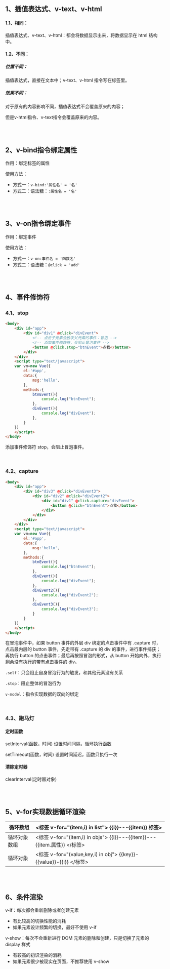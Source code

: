 ## 1、插值表达式、v-text、v-html

#### 1.1、相同：

插值表达式、v-text、v-html：都会将数据显示出来，将数据显示在 html 结构中。

#### 1.2、不同：

##### 位置不同：

插值表达式，直接在文本中；v-text、v-html 指令写在标签里。

##### 效果不同：

对于原有的内容影响不同，插值表达式不会覆盖原来的内容；

但是v-html指令、v-text指令会覆盖原来的内容。

<br>

<br>

## 2、v-bind指令绑定属性

作用：绑定标签的属性

使用方法：

* 方式一：`v-bind:'属性名' = '名'`
* 方式二：语法糖：`:属性名 = '名'`

<br>

<br>

## 3、v-on指令绑定事件

作用：绑定事件

使用方法：

* 方式一：`v-on:事件名 = '函数名'`
* 方式二：语法糖：`@click = 'add'`

<br>

<br>

## 4、事件修饰符

### 4.1、stop

~~~html
<body>
    <div id="app">
        <div id="div1" @click="divEvent">
            <!-- 点击子元素会触发父元素的事件：冒泡 -->
            <!-- 添加事件修饰符，会阻止冒泡事件 -->
        	<button @click.stop="btnEvent">点我</button>
        </div>
    </div>
    <script type="text/javascript">
    var vm=new Vue({
        el:'#app',
        data:{
            msg:'hello',
        },
        methods:{
            btnEvent(){
                console.log("btnEvent");
            },
            divEvent(){
                console.log("divEvent");
            },
        }
    })
    </script>
</body>
~~~

添加事件修饰符 stop，会阻止冒泡事件。

<br>

### 4.2、capture

~~~html
<body>
    <div id="app">
        <div id="div3" @click="divEvent3">
            <div id="div2" @click="divEvent2">
                <div id="div1" @click.capture="divEvent">
                    <button @click="btnEvent">点我</button>
                </div>
            </div>
        </div>
    </div>
    <script type="text/javascript">
    var vm=new Vue({
        el:'#app',
        data:{
            msg:'hello',
        },
        methods:{
            btnEvent(){
                console.log("btnEvent");
            },
            divEvent(){
                console.log("divEvent");
            },
            divEvent2(){
                console.log("divEvent2");
            },
            divEvent3(){
                console.log("divEvent3");
            }
        }
    })
    </script>
</body>
~~~

在冒泡事件中，如果 button 事件的外层 div 绑定的点击事件中有 .capture 时，点击最内层的 button 事件，先走带有 .capture 的 div 的事件，进行事件捕获；再执行 button 的点击事件；最后再按照冒泡的形式，从 button 开始向外，执行剩余没有执行的带有点击事件的 div。

`.self`：只会阻止自身冒泡行为的触发，和其他元素没有关系

`.stop`：阻止整体的冒泡行为

`v-model`：指令实现数据的双向的绑定

<br>

### 4.3、跑马灯

#### 定时函数

setInterval(函数，时间) 设置时间间隔，循环执行函数

setTimeout(函数，时间) 设置时间延迟，函数只执行一次

#### 清除定时器

clearInterval(定时器对象)

<br>

<br>

## 5、v-for实现数据循环渲染  

| 循环数组     | <标签  v-for="(item,i) in list">  **{{i}}---{{item}}**  标签> |
| ------------ | ------------------------------------------------------------ |
| 循环对象数组 | <标签 v-for="(item,i) in  objs">  {{i}}---{{item}}---{{item.属性}}  </标签> |
| 循环对象     | <标签 v-for="(value,key,i) in  obj">  {{key}}-{{value}}-{{i}}  </标签> |

<br>

<br>

## 6、条件渲染

 v-if：每次都会重新删除或者创建元素

* 有比较高的切换性能的消耗
* 如果元素设计频繁的切换，最好不使用 v-if

 v-show：每次不会重新进行 DOM 元素的删除和创建，只是切换了元素的 display 样式

* 有较高的初识渲染的消耗
* 如果元素很少被现实在页面，不推荐使用 v-show